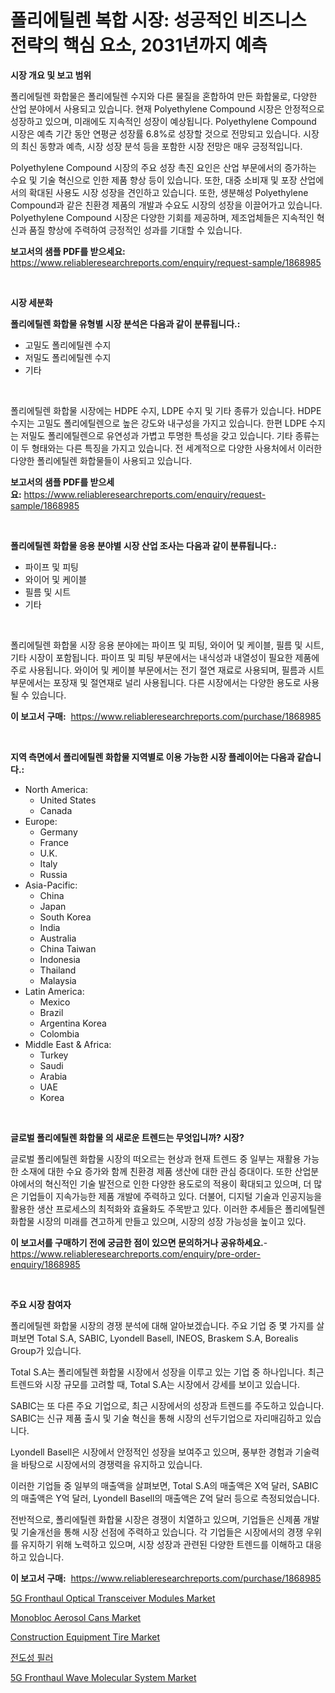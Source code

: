 <p><h1>폴리에틸렌 복합 시장: 성공적인 비즈니스 전략의 핵심 요소, 2031년까지 예측</h1></p><p><strong>시장 개요 및 보고 범위</strong></p>
<p><p>폴리에틸렌 화합물은 폴리에틸렌 수지와 다른 물질을 혼합하여 만든 화합물로, 다양한 산업 분야에서 사용되고 있습니다. 현재 Polyethylene Compound 시장은 안정적으로 성장하고 있으며, 미래에도 지속적인 성장이 예상됩니다. Polyethylene Compound 시장은 예측 기간 동안 연평균 성장률 6.8%로 성장할 것으로 전망되고 있습니다. 시장의 최신 동향과 예측, 시장 성장 분석 등을 포함한 시장 전망은 매우 긍정적입니다.</p><p>Polyethylene Compound 시장의 주요 성장 촉진 요인은 산업 부문에서의 증가하는 수요 및 기술 혁신으로 인한 제품 향상 등이 있습니다. 또한, 대중 소비재 및 포장 산업에서의 확대된 사용도 시장 성장을 견인하고 있습니다. 또한, 생분해성 Polyethylene Compound과 같은 친환경 제품의 개발과 수요도 시장의 성장을 이끌어가고 있습니다. Polyethylene Compound 시장은 다양한 기회를 제공하며, 제조업체들은 지속적인 혁신과 품질 향상에 주력하여 긍정적인 성과를 기대할 수 있습니다.</p></p>
<p><strong>보고서의 샘플 PDF를 받으세요:</strong> <a href="https://www.reliableresearchreports.com/enquiry/request-sample/1868985">https://www.reliableresearchreports.com/enquiry/request-sample/1868985</a></p>
<p>&nbsp;</p>
<p><strong>시장 세분화</strong></p>
<p><strong>폴리에틸렌 화합물 유형별 시장 분석은 다음과 같이 분류됩니다.:</strong></p>
<p><ul><li>고밀도 폴리에틸렌 수지</li><li>저밀도 폴리에틸렌 수지</li><li>기타</li></ul></p>
<p>&nbsp;</p>
<p><p>폴리에틸렌 화합물 시장에는 HDPE 수지, LDPE 수지 및 기타 종류가 있습니다. HDPE 수지는 고밀도 폴리에틸렌으로 높은 강도와 내구성을 가지고 있습니다. 한편 LDPE 수지는 저밀도 폴리에틸렌으로 유연성과 가볍고 투명한 특성을 갖고 있습니다. 기타 종류는 이 두 형태와는 다른 특징을 가지고 있습니다. 전 세계적으로 다양한 사용처에서 이러한 다양한 폴리에틸렌 화합물들이 사용되고 있습니다.</p></p>
<p><strong>보고서의 샘플 PDF를 받으세요:</strong>&nbsp;<a href="https://www.reliableresearchreports.com/enquiry/request-sample/1868985">https://www.reliableresearchreports.com/enquiry/request-sample/1868985</a></p>
<p>&nbsp;</p>
<p><strong> 폴리에틸렌 화합물 응용 분야별 시장 산업 조사는 다음과 같이 분류됩니다.:</strong></p>
<p><ul><li>파이프 및 피팅</li><li>와이어 및 케이블</li><li>필름 및 시트</li><li>기타</li></ul></p>
<p>&nbsp;</p>
<p><p>폴리에틸렌 화합물 시장 응용 분야에는 파이프 및 피팅, 와이어 및 케이블, 필름 및 시트, 기타 시장이 포함됩니다. 파이프 및 피팅 부문에서는 내식성과 내열성이 필요한 제품에 주로 사용됩니다. 와이어 및 케이블 부문에서는 전기 절연 재료로 사용되며, 필름과 시트 부문에서는 포장재 및 절연재로 널리 사용됩니다. 다른 시장에서는 다양한 용도로 사용될 수 있습니다.</p></p>
<p><strong>이 보고서 구매:</strong>&nbsp; <a href="https://www.reliableresearchreports.com/purchase/1868985">https://www.reliableresearchreports.com/purchase/1868985</a></p>
<p>&nbsp;</p>
<p><strong>지역 측면에서 폴리에틸렌 화합물 지역별로 이용 가능한 시장 플레이어는 다음과 같습니다.:</strong></p>
<p><ul>
    <li>
        North America:
        <ul>
            <li>United States</li>
            <li>Canada</li>
        </ul>
    </li>
    <li>
        Europe:
        <ul>
            <li>Germany</li>
            <li>France</li>
            <li>U.K.</li>
            <li>Italy</li>
            <li>Russia</li>
        </ul>
    </li>
    <li>
        Asia-Pacific:
        <ul>
            <li>China</li>
            <li>Japan</li>
            <li>South Korea</li>
            <li>India</li>
            <li>Australia</li>
            <li>China Taiwan</li>
            <li>Indonesia</li>
            <li>Thailand</li>
            <li>Malaysia</li>
        </ul>
    </li>
    <li>
        Latin America:
        <ul>
            <li>Mexico</li>
            <li>Brazil</li>
            <li>Argentina Korea</li>
            <li>Colombia</li>
        </ul>
    </li>
    <li>
        Middle East & Africa:
        <ul>
            <li>Turkey</li>
            <li>Saudi</li>
            <li>Arabia</li>
            <li>UAE</li>
            <li>Korea</li>
        </ul>
    </li>
    </ul></p>
<p>&nbsp;</p>
<p><strong>글로벌 폴리에틸렌 화합물 의 새로운 트렌드는 무엇입니까? 시장?</strong></p>
<p><p>글로벌 폴리에틸렌 화합물 시장의 떠오르는 현상과 현재 트렌드 중 일부는 재활용 가능한 소재에 대한 수요 증가와 함께 친환경 제품 생산에 대한 관심 증대이다. 또한 산업분야에서의 혁신적인 기술 발전으로 인한 다양한 용도로의 적용이 확대되고 있으며, 더 많은 기업들이 지속가능한 제품 개발에 주력하고 있다. 더불어, 디지털 기술과 인공지능을 활용한 생산 프로세스의 최적화와 효율화도 주목받고 있다. 이러한 추세들은 폴리에틸렌 화합물 시장의 미래를 견고하게 만들고 있으며, 시장의 성장 가능성을 높이고 있다.</p></p>
<p><strong>이 보고서를 구매하기 전에 궁금한 점이 있으면 문의하거나 공유하세요.</strong>- <a href="https://www.reliableresearchreports.com/enquiry/pre-order-enquiry/1868985">https://www.reliableresearchreports.com/enquiry/pre-order-enquiry/1868985</a></p>
<p>&nbsp;</p>
<p><strong>주요 시장 참여자</strong></p>
<p><p>폴리에틸렌 화합물 시장의 경쟁 분석에 대해 알아보겠습니다. 주요 기업 중 몇 가지를 살펴보면 Total S.A, SABIC, Lyondell Basell, INEOS, Braskem S.A, Borealis Group가 있습니다. </p><p>Total S.A는 폴리에틸렌 화합물 시장에서 성장을 이루고 있는 기업 중 하나입니다. 최근 트렌드와 시장 규모를 고려할 때, Total S.A는 시장에서 강세를 보이고 있습니다. </p><p>SABIC는 또 다른 주요 기업으로, 최근 시장에서의 성장과 트렌드를 주도하고 있습니다. SABIC는 신규 제품 출시 및 기술 혁신을 통해 시장의 선두기업으로 자리매김하고 있습니다. </p><p>Lyondell Basell은 시장에서 안정적인 성장을 보여주고 있으며, 풍부한 경험과 기술력을 바탕으로 시장에서의 경쟁력을 유지하고 있습니다. </p><p>이러한 기업들 중 일부의 매출액을 살펴보면, Total S.A의 매출액은 X억 달러, SABIC의 매출액은 Y억 달러, Lyondell Basell의 매출액은 Z억 달러 등으로 측정되었습니다. </p><p>전반적으로, 폴리에틸렌 화합물 시장은 경쟁이 치열하고 있으며, 기업들은 신제품 개발 및 기술개선을 통해 시장 선점에 주력하고 있습니다. 각 기업들은 시장에서의 경쟁 우위를 유지하기 위해 노력하고 있으며, 시장 성장과 관련된 다양한 트렌드를 이해하고 대응하고 있습니다.</p></p>
<p><strong>이 보고서 구매:</strong>&nbsp;&nbsp;<a href="https://www.reliableresearchreports.com/purchase/1868985">https://www.reliableresearchreports.com/purchase/1868985</a></p>
<p><p><a href="https://issuu.com/reportprime-2/docs/5g-fronthaul-optical-transceiver-modules-market-si">5G Fronthaul Optical Transceiver Modules Market</a></p><p><a href="https://github.com/irfadac/Market-Research-Report-List-2/blob/main/monobloc-aerosol-cans-market.md">Monobloc Aerosol Cans Market</a></p><p><a href="https://flame-sidecar-702.notion.site/Decoding-the-Construction-Equipment-Tire-Market-A-Deep-Dive-into-the-Latest-Market-Trends-Market-S-20e1da746fa647898f3a4202874e3cda">Construction Equipment Tire Market</a></p><p><a href="https://github.com/lkwggful07722/Market-Research-Report-List-1/blob/main/32998013083.md">전도성 필러</a></p><p><a href="https://issuu.com/reportprime-2/docs/5g-fronthaul-wave-molecular-system-market-size-203">5G Fronthaul Wave Molecular System Market</a></p></p>
